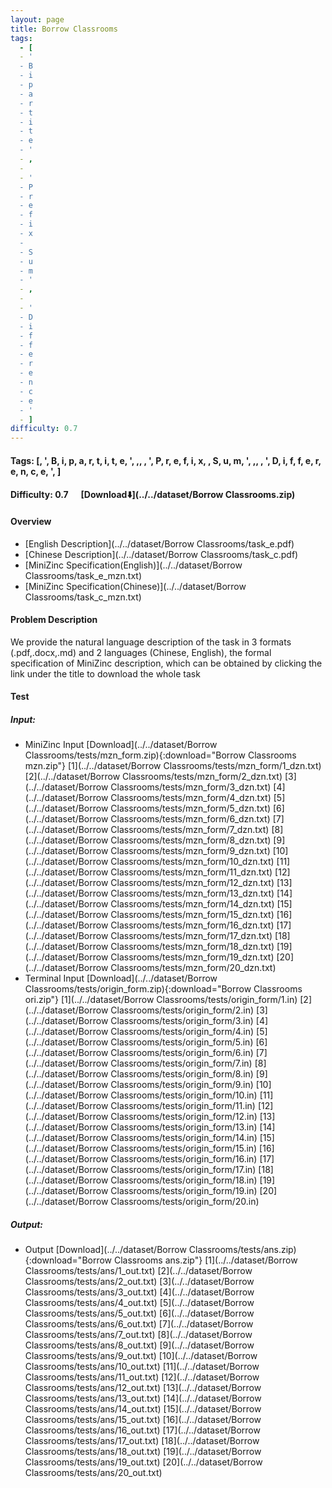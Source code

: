 ```yaml
---
layout: page
title: Borrow Classrooms
tags:
  - [
  - '
  - B
  - i
  - p
  - a
  - r
  - t
  - i
  - t
  - e
  - '
  - ,
  -  
  - '
  - P
  - r
  - e
  - f
  - i
  - x
  -  
  - S
  - u
  - m
  - '
  - ,
  -  
  - '
  - D
  - i
  - f
  - f
  - e
  - r
  - e
  - n
  - c
  - e
  - '
  - ]
difficulty: 0.7
---
```


#### Tags: [, ', B, i, p, a, r, t, i, t, e, ', ,,  , ', P, r, e, f, i, x,  , S, u, m, ', ,,  , ', D, i, f, f, e, r, e, n, c, e, ', ]
#### Difficulty: 0.7 &nbsp;&nbsp;&nbsp;&nbsp; [Download⬇️](../../dataset/Borrow Classrooms.zip)
#### Overview
- [English Description](../../dataset/Borrow Classrooms/task_e.pdf)
- [Chinese Description](../../dataset/Borrow Classrooms/task_c.pdf)
- [MiniZinc Specification(English)](../../dataset/Borrow Classrooms/task_e_mzn.txt)
- [MiniZinc Specification(Chinese)](../../dataset/Borrow Classrooms/task_c_mzn.txt)

#### Problem Description
We provide the natural language description of the task in 3 formats (.pdf,.docx,.md) and 2 languages (Chinese, English), the formal specification of MiniZinc description, which can be obtained by clicking the link under the title to download the whole task
#### Test
##### Input:
- MiniZinc Input [Download](../../dataset/Borrow Classrooms/tests/mzn_form.zip){:download="Borrow Classrooms mzn.zip"} [1](../../dataset/Borrow Classrooms/tests/mzn_form/1_dzn.txt) [2](../../dataset/Borrow Classrooms/tests/mzn_form/2_dzn.txt) [3](../../dataset/Borrow Classrooms/tests/mzn_form/3_dzn.txt) [4](../../dataset/Borrow Classrooms/tests/mzn_form/4_dzn.txt) [5](../../dataset/Borrow Classrooms/tests/mzn_form/5_dzn.txt) [6](../../dataset/Borrow Classrooms/tests/mzn_form/6_dzn.txt) [7](../../dataset/Borrow Classrooms/tests/mzn_form/7_dzn.txt) [8](../../dataset/Borrow Classrooms/tests/mzn_form/8_dzn.txt) [9](../../dataset/Borrow Classrooms/tests/mzn_form/9_dzn.txt) [10](../../dataset/Borrow Classrooms/tests/mzn_form/10_dzn.txt) [11](../../dataset/Borrow Classrooms/tests/mzn_form/11_dzn.txt) [12](../../dataset/Borrow Classrooms/tests/mzn_form/12_dzn.txt) [13](../../dataset/Borrow Classrooms/tests/mzn_form/13_dzn.txt) [14](../../dataset/Borrow Classrooms/tests/mzn_form/14_dzn.txt) [15](../../dataset/Borrow Classrooms/tests/mzn_form/15_dzn.txt) [16](../../dataset/Borrow Classrooms/tests/mzn_form/16_dzn.txt) [17](../../dataset/Borrow Classrooms/tests/mzn_form/17_dzn.txt) [18](../../dataset/Borrow Classrooms/tests/mzn_form/18_dzn.txt) [19](../../dataset/Borrow Classrooms/tests/mzn_form/19_dzn.txt) [20](../../dataset/Borrow Classrooms/tests/mzn_form/20_dzn.txt) 
- Terminal Input [Download](../../dataset/Borrow Classrooms/tests/origin_form.zip){:download="Borrow Classrooms ori.zip"} [1](../../dataset/Borrow Classrooms/tests/origin_form/1.in) [2](../../dataset/Borrow Classrooms/tests/origin_form/2.in) [3](../../dataset/Borrow Classrooms/tests/origin_form/3.in) [4](../../dataset/Borrow Classrooms/tests/origin_form/4.in) [5](../../dataset/Borrow Classrooms/tests/origin_form/5.in) [6](../../dataset/Borrow Classrooms/tests/origin_form/6.in) [7](../../dataset/Borrow Classrooms/tests/origin_form/7.in) [8](../../dataset/Borrow Classrooms/tests/origin_form/8.in) [9](../../dataset/Borrow Classrooms/tests/origin_form/9.in) [10](../../dataset/Borrow Classrooms/tests/origin_form/10.in) [11](../../dataset/Borrow Classrooms/tests/origin_form/11.in) [12](../../dataset/Borrow Classrooms/tests/origin_form/12.in) [13](../../dataset/Borrow Classrooms/tests/origin_form/13.in) [14](../../dataset/Borrow Classrooms/tests/origin_form/14.in) [15](../../dataset/Borrow Classrooms/tests/origin_form/15.in) [16](../../dataset/Borrow Classrooms/tests/origin_form/16.in) [17](../../dataset/Borrow Classrooms/tests/origin_form/17.in) [18](../../dataset/Borrow Classrooms/tests/origin_form/18.in) [19](../../dataset/Borrow Classrooms/tests/origin_form/19.in) [20](../../dataset/Borrow Classrooms/tests/origin_form/20.in) 

##### Output:
- Output [Download](../../dataset/Borrow Classrooms/tests/ans.zip){:download="Borrow Classrooms ans.zip"} [1](../../dataset/Borrow Classrooms/tests/ans/1_out.txt) [2](../../dataset/Borrow Classrooms/tests/ans/2_out.txt) [3](../../dataset/Borrow Classrooms/tests/ans/3_out.txt) [4](../../dataset/Borrow Classrooms/tests/ans/4_out.txt) [5](../../dataset/Borrow Classrooms/tests/ans/5_out.txt) [6](../../dataset/Borrow Classrooms/tests/ans/6_out.txt) [7](../../dataset/Borrow Classrooms/tests/ans/7_out.txt) [8](../../dataset/Borrow Classrooms/tests/ans/8_out.txt) [9](../../dataset/Borrow Classrooms/tests/ans/9_out.txt) [10](../../dataset/Borrow Classrooms/tests/ans/10_out.txt) [11](../../dataset/Borrow Classrooms/tests/ans/11_out.txt) [12](../../dataset/Borrow Classrooms/tests/ans/12_out.txt) [13](../../dataset/Borrow Classrooms/tests/ans/13_out.txt) [14](../../dataset/Borrow Classrooms/tests/ans/14_out.txt) [15](../../dataset/Borrow Classrooms/tests/ans/15_out.txt) [16](../../dataset/Borrow Classrooms/tests/ans/16_out.txt) [17](../../dataset/Borrow Classrooms/tests/ans/17_out.txt) [18](../../dataset/Borrow Classrooms/tests/ans/18_out.txt) [19](../../dataset/Borrow Classrooms/tests/ans/19_out.txt) [20](../../dataset/Borrow Classrooms/tests/ans/20_out.txt) 

